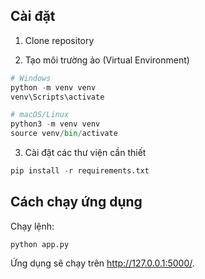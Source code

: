 ## Cài đặt
1. Clone repository

2. Tạo môi trường ảo (Virtual Environment)
```python
# Windows
python -m venv venv
venv\Scripts\activate

# macOS/Linux
python3 -m venv venv
source venv/bin/activate
```
3. Cài đặt các thư viện cần thiết
```python
pip install -r requirements.txt
```

## Cách chạy ứng dụng
Chạy lệnh:
```
python app.py
```

Ứng dụng sẽ chạy trên http://127.0.0.1:5000/.